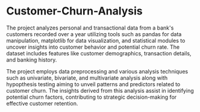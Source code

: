 # Customer-Churn-Analysis

The project analyzes personal and transactional data from a bank's customers recorded over a year utilizing tools such as pandas for data manipulation, matplotlib for data visualization, and statistical modules to uncover insights into customer behavior and potential churn rate. The dataset includes features like customer demographics, transaction details, and banking history. 

The project employs data preprocessing and various analysis techniques such as univariate, bivariate, and multivariate analysis along with hypopthesis testing aiming to unveil patterns and predictors related to customer churn. The insights derived from this analysis assist in identifying potential churn factors, contributing to strategic decision-making for effective customer retention.
